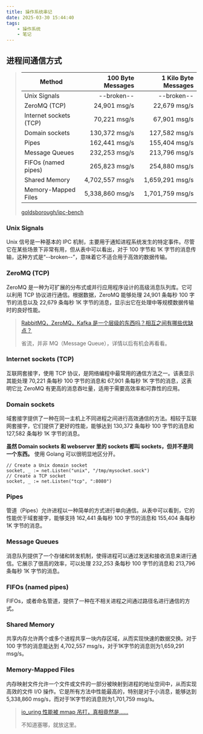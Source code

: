 ```yaml
---
title: 操作系统串记
date: 2025-03-30 15:44:40
tags:
    - 操作系统
    - 笔记
---
```

## 进程间通信方式
> | Method                 | 100 Byte Messages | 1 Kilo Byte Messages |
> | ---------------------- | ----------------: | -------------------: |
> | Unix Signals           |        --broken-- |           --broken-- |
> | ZeroMQ (TCP)           |      24,901 msg/s |         22,679 msg/s |
> | Internet sockets (TCP) |      70,221 msg/s |         67,901 msg/s |
> | Domain sockets         |     130,372 msg/s |        127,582 msg/s |
> | Pipes                  |     162,441 msg/s |        155,404 msg/s |
> | Message Queues         |     232,253 msg/s |        213,796 msg/s |
> | FIFOs (named pipes)    |     265,823 msg/s |        254,880 msg/s |
> | Shared Memory          |   4,702,557 msg/s |      1,659,291 msg/s |
> | Memory-Mapped Files    |   5,338,860 msg/s |      1,701,759 msg/s |
> 
> [goldsborough/ipc-bench](https://github.com/goldsborough/ipc-bench)

### Unix Signals
Unix 信号是一种基本的 IPC 机制，主要用于通知进程系统发生的特定事件。尽管它在某些场景下非常有用，但从表中可以看出，对于 100 字节和 1K 字节的消息传输，这种方式是“--broken--”，意味着它不适合用于高效的数据传输。

### ZeroMQ (TCP)
ZeroMQ 是一种为可扩展的分布式或并行应用程序设计的高级消息队列库。它可以利用 TCP 协议进行通信。根据数据，ZeroMQ 能够处理 24,901 条每秒 100 字节的消息以及 22,679 条每秒 1K 字节的消息，显示出它在处理中等规模数据传输时的良好性能。

> [RabbitMQ，ZeroMQ，Kafka 是一个层级的东西吗？相互之间有哪些优缺点？](https://www.zhihu.com/question/22480085)
>
> 省流，并非 MQ（Message Queue），详情以后有机会再看看。

### Internet sockets (TCP)
互联网套接字，使用 TCP 协议，是网络编程中最常用的通信方法之一。该表显示其能处理 70,221 条每秒 100 字节的消息和 67,901 条每秒 1K 字节的消息，这表明它比 ZeroMQ 有更高的消息吞吐量，适用于需要高效率和可靠性的应用。

### Domain sockets
域套接字提供了一种在同一主机上不同进程之间进行高效通信的方法。相较于互联网套接字，它们提供了更好的性能，能够达到 130,372 条每秒 100 字节的消息和 127,582 条每秒 1K 字节的消息。

**虽然 Domain sockets 和 webserver 里的 sockets 都叫 sockets，但并不是同一个东西。** 使用 Golang 可以很明显地区分开。

```Golang
// Create a Unix domain socket
socket, _ := net.Listen("unix", "/tmp/mysocket.sock")
// Create a TCP socket
socket, _ := net.Listen("tcp", ":8080")
```


### Pipes
管道（Pipes）允许进程以一种简单的方式进行单向通信。从表中可以看到，它的性能优于域套接字，能够支持 162,441 条每秒 100 字节的消息和 155,404 条每秒 1K 字节的消息。

### Message Queues
消息队列提供了一个存储和转发机制，使得进程可以通过发送和接收消息来进行通信。它展示了很高的效率，可以处理 232,253 条每秒 100 字节的消息和 213,796 条每秒 1K 字节的消息。

### FIFOs (named pipes)
FIFOs，或者命名管道，提供了一种在不相关进程之间通过路径名进行通信的方式。

### Shared Memory
共享内存允许两个或多个进程共享一块内存区域，从而实现快速的数据交换。对于 100 字节的消息能达到 4,702,557 msg/s，对于1K字节的消息则为1,659,291 msg/s。

### Memory-Mapped Files
内存映射文件允许一个文件或文件的一部分被映射到进程的地址空间中，从而实现高效的文件 I/O 操作。它是所有方法中性能最高的，特别是对于小消息，能够达到 5,338,860 msg/s，而对于1K字节的消息则为1,701,759 msg/s。

> [io_uring 性能被 mmap 吊打，真相竟然是……](https://zhuanlan.zhihu.com/p/348225926)
>
> 不知道塞哪，就放这里。
